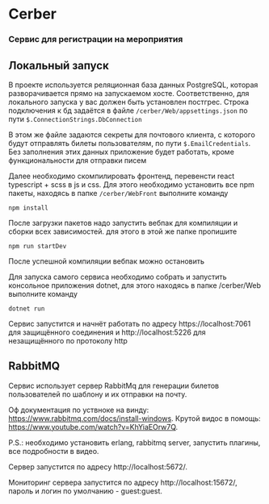 # Cerber
### Сервис для регистрации на мероприятия

## Локальный запуск
В проекте используется реляционная база данных PostgreSQL, которая разворачивается
прямо на запускаемом хосте. Соответственно, для локального запуска у вас
должен быть установлен постгрес. Строка подключения к бд задаётся
в файле `/cerber/Web/appsettings.json` по пути `$.ConnectionStrings.DbConnection`

В этом же файле задаются секреты для почтового клиента, с которого будут
отправлять билеты пользователям, по пути `$.EmailCredentials`. Без заполнения этих данных
приложение будет работать, кроме функциональности для отправки писем

Далее необходимо скомпилировать фронтенд, перевенсти react typescript + scss в js и css.
Для этого необходимо установить все npm пакеты, находясь в папке `/cerber/WebFront`
выполните команду
```shell
npm install
```

После загрузки пакетов надо запустить вебпак для компиляции и сборки всех зависимостей.
для этого в этой же папке пропишите
```shell
npm run startDev
```
После успешной компиляции вебпак можно остановить

Для запуска самого сервиса необходимо собрать и запустить консольное приложения dotnet,
для этого находясь в папке /cerber/Web выполните команду
```shell
dotnet run
```

Сервис запустится и начнёт работать по адресу https://localhost:7061 для защищённого
соединения и http://localhost:5226 для незащищённого по протоколу http

## RabbitMQ
Сервис использует сервер RabbitMq для генерации билетов пользователей по шаблону
и их отправки на почту.

Оф документация по уствноке на винду: https://www.rabbitmq.com/docs/install-windows.
Крутой видос в помощь: https://www.youtube.com/watch?v=KhYiaEOrw7Q.

P.S.: необходимо установить erlang, rabbitmq server, запустить плагины,
все подробности в видео.

Сервер запустится по адресу http://localhost:5672/.

Мониторинг сервера запустится по адресу http://localhost:15672/,
пароль и логин по умолчанию - guest:guest. 